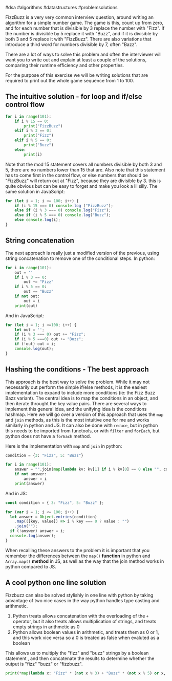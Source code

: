 #dsa #algorithms #datastructures #problemsolutions 

FizzBuzz is a very very common interview question, around writing an algorithm for a simple number game. The game is this, count up from zero, and for each number that is divisible by 3 replace the number with "Fizz". If the number is divisible by 5 replace it with "Buzz", and if it is divisible by both 3 and 5 replace it with "FizzBuzz". There are also variations that introduce a third word for numbers divisible by 7, often "Bazz".

There are a lot of ways to solve this problem and often the interviewer will want you to write out and explain at least a couple of the solutions, comparing their runtime efficiency and other properties.

For the purpose of this exercise we will be writing solutions that are required to print out the whole game sequence from 1 to 100.

## The intuitive solution - for loop and if/else control flow
```python
for i in range(101):
	if i % 15 == 0:
		print("FizzBuzz")
	elif i % 3 == 0:
		print("Fizz")
	elif i % 5 == 0:
		print("Buzz")
	else:
		print(i)
```
Note that the mod 15 statement covers all numbers divisible by both 3 and 5, there are no numbers lower than 15 that are. Also note that this statement has to come first in the control flow, or else numbers that should be "FizzBuzz" will return out at "Fizz", because they are divisible by 3. this is quite obvious but can be easy to forget and make you look a lil silly.
The same solution in JavaScript:
```javascript
for (let i = 1; i <= 100; i++) {
	if (i % 15 === 0) console.log ("FizzBuzz");
	else if (i % 3 === 0) console.log("Fizz");
	else if (i % 5 === 0) console.log("Buzz");
	else console.log(i);
}
```

## String concatenation
The next approach is really just a modified version of the previous, using string concatenation to remove one of the conditional steps. In python:
```python
for i in range(101):
	out = ''
	if i % 3 == 0:
		out += "Fizz"
	if i % 5 == 0:
		out += "Buzz"
	if not out:
		out = i
	print(out)
```
And in JavaScript:
```JavaScript
for (let i = 1; i <=100; i++) {
	let out = '';
	if (i % 3 === 0) out += "Fizz";
	if (i % 5 ===0) out += "Buzz";
	if (!out) out = i;
	console.log(out);
}
```

## Hashing the conditions - The best approach
This approach is the best way to solve the problem. While it may not necessarily out perform the simple if/else methods, it is the easiest implementation to expand to include more conditions (ie: the Fizz Buzz Bazz variant). The central idea is to map the conditions in an object, and then iterate throught the key value pairs. There are several ways to implement this general idea, and the unifying idea is the conditions hashmap. Here we will go over a version of this approach that uses the `map` and `join` methods, as this is the most intuitive one for me and works similarly in python and JS. It can also be done with `reduce`, but in python this needs to be imported from functools, or with `filter` and `forEach`, but python does not have a `forEach` method.

Here is the implementation with `map` and `join` in python:
```python
condition = {3: "Fizz", 5: "Buzz"}

for i in range(101):
    answer = "".join(map(lambda kv: kv[1] if i % kv[0] == 0 else "", condition.items()))
    if not answer:
        answer = i
    print(answer)
```
And in JS:
```javascript
const condition = { 3: "Fizz", 5: "Buzz" };

for (var i = 1; i <= 100; i++) {
  let answer = Object.entries(condition)
    .map(([key, value]) => i % key === 0 ? value : "")
    .join("");
  if (!answer) answer = i;
  console.log(answer);
}
```
When recalling these answers to the problem it is important that you remember the differences between the `map()` **function** in python and `Array.map()` **method** in JS, as well as the way that the join method works in python compared to JS.

## A cool python one line solution
Fizzbuzz can also be solved stylishly in one line with python by taking advantage of two nice cases in the way python handles type casting and arithmetic.
1) Python treats allows concatenation with the overloading of the `+` operator, but it also treats allows multiplication of strings, and treats empty strings in arithmetic as 0
2) Python allows boolean values in arithmetic, and treats them as 0 or 1, and this work vice versa so a 0 is treated as false when evaluted as a boolean

This allows us to multiply the "fizz" and "buzz" strings by a boolean statement , and then concatenate the results to determine whether the output is "fizz" "buzz" or "fizzbuzz".
```python
print(*map(lambda x: "Fizz" * (not x % 3) + "Buzz" * (not x % 5) or x, range(1, 100)), sep="\n")
```